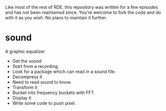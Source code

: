 Like most of the rest of RDE, this repository was written for a
few episodes and has not been maintained since.  You're welcome
to fork the code and do with it as you wish.  No plans
to maintain it further.


# sound
A graphic equalizer


* Get the sound
 * Start from a recording.
 * Look for a package which can read in a sound file.
* Decompress it
 * Need to read sound to know.
* Transform it
 * Bucket into frequency buckets with FFT.
* Display it
 * Write some code to push pixel.

